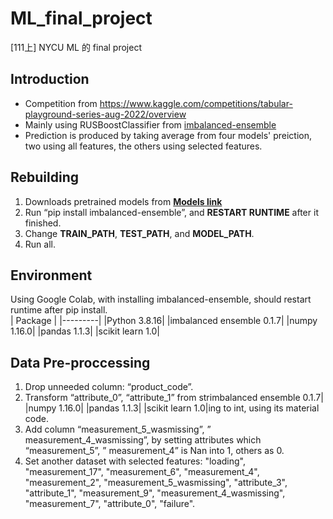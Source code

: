 # ML_final_project
[111上] NYCU ML 的 final project
## Introduction
* Competition from <https://www.kaggle.com/competitions/tabular-playground-series-aug-2022/overview>  
* Mainly using RUSBoostClassifier from [imbalanced-ensemble](https://imbalanced-ensemble.readthedocs.io/en/latest/api/ensemble/_autosummary/imbalanced_ensemble.ensemble.RUSBoostClassifier.html#imbalanced_ensemble.ensemble.RUSBoostClassifier)  
* Prediction is produced by taking average from four models' preiction, two using all features, the others using selected features.  
## Rebuilding
1. Downloads pretrained models from [__Models link__](https://drive.google.com/drive/folders/19EJSsf3mmSUNqthTP7i4VzodjZz3AsN4?usp=sharing)
2. Run “pip install imbalanced-ensemble”, and __RESTART RUNTIME__ after it finished.
3. Change __TRAIN_PATH__, __TEST_PATH__, and __MODEL_PATH__.
4. Run all.
## Environment
Using Google Colab, with installing imbalanced-ensemble, should restart runtime after pip install.  
| Package |
|---------|
|Python 3.8.16|
|imbalanced ensemble 0.1.7|
|numpy 1.16.0|
|pandas 1.1.3|
|scikit learn 1.0|
## Data Pre-proccessing
1. Drop unneeded column: “product_code”.
2. Transform “attribute_0”, “attribute_1” from strimbalanced ensemble 0.1.7|
|numpy 1.16.0|
|pandas 1.1.3|
|scikit learn 1.0|ing to int, using its material code.
3. Add column “measurement_5_wasmissing”, ” measurement_4_wasmissing”, by setting attributes which “measurement_5”, ” measurement_4” is Nan into 1, others as 0.
4. Set another dataset with selected features: "loading", "measurement_17", "measurement_6", "measurement_4", "measurement_2", "measurement_5_wasmissing", "attribute_3", "attribute_1", "measurement_9", "measurement_4_wasmissing", "measurement_7", "attribute_0", "failure".
